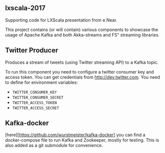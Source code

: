 ## lxscala-2017 ##

Supporting code for LXScala presentation from e.Near. 


This project contains (or will contain) various components to showcase the usage of Apache Kafka and both Akka-streams and FS" streaming libraries.


## Twitter Producer ##

Produces a stream of tweets (using Twitter streaming API) to a Kafka topic.

To run this component you need to configure a twitter consumer key and access token. You can get credentials from http://dev.twitter.com. You need to define for environment variables:

* `TWITTER_CONSUMER_KEY`
* `TWITTER_CONSUMER_SECRET`
* `TWITTER_ACCESS_TOKEN`
* `TWITTER_ACCESS_SECRET`


## Kafka-docker ##

[here][https://github.com/wurstmeister/kafka-docker] you can find a docker-compose file to run Kafka and Zookeeper, mostly for testing. This is also added as a git submodule for convenience.

